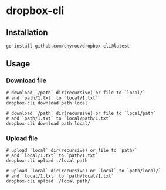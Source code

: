 # dropbox-cli

## Installation

```shell
go install github.com/chyroc/dropbox-cli@latest
```

## Usage

### Download file

```shell
# download `/path` dir(recursive) or file to `local/`
# and `path/1.txt` to `local/1.txt`
dropbox-cli download path local
```

```shell
# download `/path` dir(recursive) or file to `local/path`
# and `path/1.txt` to `local/path/1.txt`
dropbox-cli download path local/
```

### Upload file

```shell
# upload `local` dir(recursive) or file to `path/`
# and `local/1.txt` to `path/1.txt`
dropbox-cli upload ./local path
```

```shell
# upload `local` dir(recursive) or `local` to `path/local/`
# and `local/1.txt` to `path/local/1.txt`
dropbox-cli upload ./local path/
```